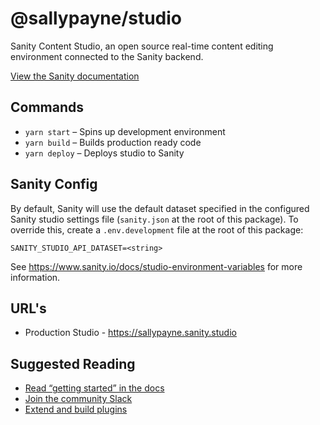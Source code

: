 # @sallypayne/studio

Sanity Content Studio, an open source real-time content editing environment connected to the Sanity backend.

[View the Sanity documentation](https://www.sanity.io/docs)

## Commands

- `yarn start` – Spins up development environment
- `yarn build` – Builds production ready code
- `yarn deploy` – Deploys studio to Sanity

## Sanity Config

By default, Sanity will use the default dataset specified in the configured Sanity studio settings file (`sanity.json` at the root of this package). To override this, create a `.env.development` file at the root of this package:

```
SANITY_STUDIO_API_DATASET=<string>
```

See https://www.sanity.io/docs/studio-environment-variables for more information.

## URL's

- Production Studio - https://sallypayne.sanity.studio

## Suggested Reading

- [Read “getting started” in the docs](https://www.sanity.io/docs/introduction/getting-started?utm_source=readme)
- [Join the community Slack](https://slack.sanity.io/?utm_source=readme)
- [Extend and build plugins](https://www.sanity.io/docs/content-studio/extending?utm_source=readme)
